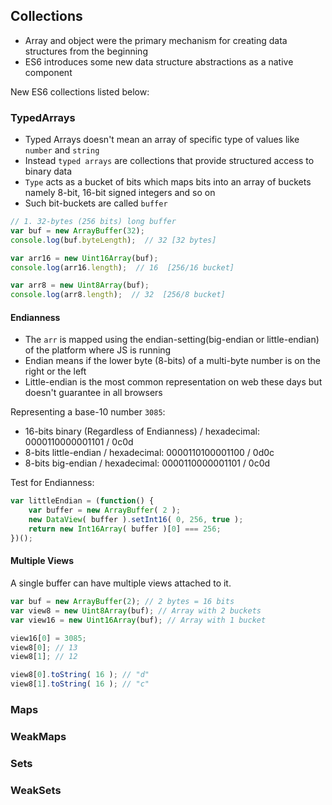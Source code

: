 ## Collections
- Array and object were the primary mechanism for creating data structures from the beginning
- ES6 introduces some new data structure abstractions as a native component

New ES6 collections listed below:

### TypedArrays
- Typed Arrays doesn't mean an array of specific type of values like `number` and `string`
- Instead `typed arrays` are collections that provide structured access to binary data
- `Type` acts as a bucket of bits which maps bits into an array of buckets namely 8-bit, 16-bit signed integers and so on
- Such bit-buckets are called `buffer`

```js
// 1. 32-bytes (256 bits) long buffer
var buf = new ArrayBuffer(32);
console.log(buf.byteLength);  // 32 [32 bytes]

var arr16 = new Uint16Array(buf);
console.log(arr16.length);  // 16  [256/16 bucket]

var arr8 = new Uint8Array(buf);
console.log(arr8.length);  // 32  [256/8 bucket]
```

#### Endianness
- The `arr` is mapped using the endian-setting(big-endian or little-endian) of the platform where JS is running
- Endian means if the lower byte (8-bits) of a multi-byte number is on the right or the left
- Little-endian is the most common representation on web these days but doesn't guarantee in all browsers

Representing a base-10 number `3085`:
- 16-bits binary (Regardless of Endianness) / hexadecimal: 0000110000001101  / 0c0d
- 8-bits little-endian / hexadecimal: 0000110100001100 / 0d0c
- 8-bits big-endian / hexadecimal: 0000110000001101 / 0c0d

Test for Endianness:

```js
var littleEndian = (function() {
    var buffer = new ArrayBuffer( 2 );
    new DataView( buffer ).setInt16( 0, 256, true );
    return new Int16Array( buffer )[0] === 256;
})();
```

#### Multiple Views
A single buffer can have multiple views attached to it.

```js
var buf = new ArrayBuffer(2); // 2 bytes = 16 bits
var view8 = new Uint8Array(buf); // Array with 2 buckets
var view16 = new Uint16Array(buf); // Array with 1 bucket

view16[0] = 3085;
view8[0]; // 13
view8[1]; // 12

view8[0].toString( 16 ); // "d"
view8[1].toString( 16 ); // "c"
```


### Maps
### WeakMaps
### Sets
### WeakSets
